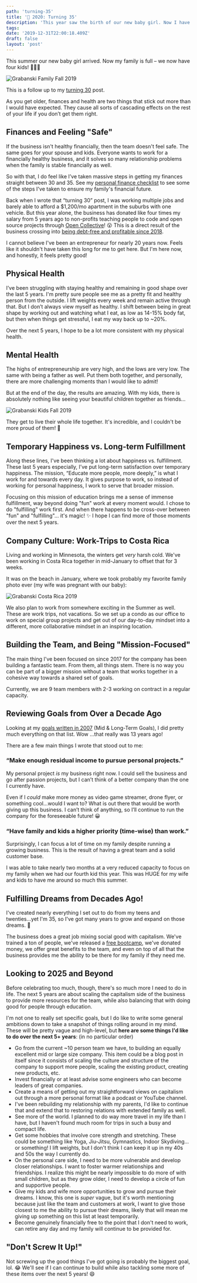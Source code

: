 ```yaml
---
path: 'turning-35'
title: '🤗 2020: Turning 35'
description: 'This year saw the birth of our new baby girl. Now I have a full family with four kids!'
tags:
date: '2019-12-31T22:00:18.409Z'
draft: false
layout: 'post'
---
```


This summer our new baby girl arrived. Now my family is full – we now have four kids! 🤩🤗😱

![Grabanski Family Fall 2019](./family-fall-2019.jpeg)

This is a follow up to my [turning 30](https://marcgrabanski.com/30) post.

As you get older, finances and health are two things that stick out more than I would have expected. They cause all sorts of cascading effects on the rest of your life if you don’t get them right.

## Finances and Feeling "Safe"

If the business isn't healthy financially, then the team doesn't feel safe. The same goes for your spouse and kids. Everyone wants to work for a financially healthy business, and it solves so many relationship problems when the family is stable financially as well.

So with that, I do feel like I’ve taken massive steps in getting my finances straight between 30 and 35. See my [personal finance checklist](https://marcgrabanski.com/personal-finance-checklist) to see some of the steps I've taken to ensure my family's financial future.

Back when I wrote that “turning 30” post, I was working multiple jobs and barely able to afford a \$1,200/mo apartment in the suburbs with one vehicle. But this year alone, the business has donated like four times my salary from 5 years ago to non-profits teaching people to code and open source projects through [Open Collective](https://blog.opencollective.com/frontend-masters/)! 😮 This is a direct result of the business crossing into [being debt-free and profitable since 2018](https://marcgrabanski.com/debt-free-profitable).

I cannot believe I've been an entrepreneur for nearly 20 years now. Feels like it shouldn't have taken this long for me to get here. But I'm here now, and honestly, it feels pretty good!

## Physical Health

I’ve been struggling with staying healthy and remaining in good shape over the last 5 years. I'm pretty sure people see me as a pretty fit and healthy person from the outside. I lift weights every week and remain active through that. But I don’t always view myself as healthy. I shift between being in great shape by working out and watching what I eat, as low as 14-15% body fat, but then when things get stressful, I eat my way back up to ~20%.

Over the next 5 years, I hope to be a lot more consistent with my physical health.

## Mental Health

The highs of entrepreneurship are very high, and the lows are very low. The same with being a father as well. Put them both together, and personally, there are more challenging moments than I would like to admit!

But at the end of the day, the results are amazing. With my kids, there is absolutely nothing like seeing your beautiful children together as friends...

![Grabanski Kids Fall 2019](./kids-fall-2019.jpeg)

They get to live their whole life together. It's incredible, and I couldn't be more proud of them! 🤗

## Temporary Happiness vs. Long-term Fulfillment

Along these lines, I've been thinking a lot about happiness vs. fulfillment. These last 5 years especially, I’ve put long-term satisfaction over temporary happiness. The mission, “Educate more people, more deeply,” is what I work for and towards every day. It gives purpose to work, so instead of working for personal happiness, I work to serve that broader mission.

Focusing on this mission of education brings me a sense of immense fulfillment, way beyond doing "fun" work at every moment would. I chose to do "fulfilling" work first. And when there happens to be cross-over between "fun" and "fulfilling"... it's magic! ✨ I hope I can find more of those moments over the next 5 years.

## Company Culture: Work-Trips to Costa Rica

Living and working in Minnesota, the winters get _very_ harsh cold. We've been working in Costa Rica together in mid-January to offset that for 3 weeks.

It was on the beach in January, where we took probably my favorite family photo ever (my wife was pregnant with our baby):

![Grabanski Costa Rica 2019](./family-costarica-2019.jpeg)

We also plan to work from somewhere exciting in the Summer as well. These are work trips, not vacations. So we set up a condo as our office to work on special group projects and get out of our day-to-day mindset into a different, more collaborative mindset in an inspiring location.

## Building the Team, and Being "Mission-Focused"

The main thing I've been focused on since 2017 for the company has been building a fantastic team. From them, all things stem. There is no way you can be part of a bigger mission without a team that works together in a cohesive way towards a shared set of goals.

Currently, we are 9 team members with 2-3 working on contract in a regular capacity.

## Reviewing Goals from Over a Decade Ago

Looking at my [goals written in 2007](https://marcgrabanski.com/career-goals-as-of-august-2007) (Mid & Long-Term Goals), I did pretty much everything on that list. Wow ...that really was 13 years ago!

There are a few main things I wrote that stood out to me:

### “Make enough residual income to pursue personal projects.”

My personal project _is_ my business right now. I could sell the business and go after passion projects, but I can’t think of a better company than the one I currently have.

Even if I _could_ make more money as video game streamer, drone flyer, or something cool...would I want to? What is out there that would be worth giving up this business. I can’t think of anything, so I’ll continue to run the company for the foreseeable future! 😀

### “Have family and kids a higher priority (time-wise) than work.”

Surprisingly, I can focus a lot of time on my family despite running a growing business. This is the result of having a great team and a solid customer base.

I was able to take nearly two months at a very reduced capacity to focus on my family when we had our fourth kid this year. This was HUGE for my wife and kids to have me around so much this summer.

## Fulfilling Dreams from Decades Ago!

I've created nearly everything I set out to do from my teens and twenties...yet I'm 35, so I've got many years to grow and expand on those dreams. 🚀

The business does a great job mixing social good with capitalism. We've trained a ton of people, we've released a [free bootcamp](https://frontendmasters.com/bootcamp/), we've donated money, we offer great benefits to the team, and even on top of all that the business provides me the ability to be there for my family if they need me.

## Looking to 2025 and Beyond

Before celebrating too much, though, there's so much more I need to do in life. The next 5 years are about scaling the capitalism side of the business to provide more resources for the team, while also balancing that with doing good for people through education.

I'm not one to really set specific goals, but I do like to write some general ambitions down to take a snapshot of things rolling around in my mind. These will be pretty vague and high-level, but **here are some things I'd like to do over the next 5+ years**: (in no particular order)

- Go from the current ~10 person team we have, to building an equally excellent mid or large size company. This item could be a blog post in itself since it consists of scaling the culture and structure of the company to support more people, scaling the existing product, creating new products, etc.
- Invest financially or at least advise some engineers who can become leaders of great companies.
- Create a means of getting out my straightforward views on capitalism out through a more personal format like a podcast or YouTube channel.
- I've been rebuilding my relationship with my parents, I'd like to continue that and extend that to restoring relations with extended family as well.
- See more of the world. I planned to do way more travel in my life than I have, but I haven't found much room for trips in such a busy and compact life.
- Get some hobbies that involve core strength and stretching. These could be something like Yoga, Jiu-Jitsu, Gymnastics, Indoor Skydiving... or something! I lift weights, but I don't think I can keep it up in my 40s and 50s the way I currently do.
- On the personal care side, I need to be more vulnerable and develop closer relationships. I want to foster warmer relationships and friendships. I realize this might be nearly impossible to do more of with small children, but as they grow older, I need to develop a circle of fun and supportive people.
- Give my kids and wife more opportunities to grow and pursue their dreams. I know, this one is _super_ vague, but it's worth mentioning because just like the team and customers at work, I want to give those closest to me the ability to pursue their dreams, likely that will mean me giving up something on this list at least temporarily.
- Become genuinely financially free to the point that I don't need to work, can retire any day and my family will continue to be provided for.

## "Don't Screw It Up!"

Not screwing up the good things I've got going is probably the biggest goal, lol. 😂 We'll see if I can continue to build while also tackling some more of these items over the next 5 years! 😄
